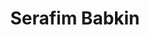 ---
# Display name
title: Serafim Babkin

# Full name (for SEO)
first_name: Serafim
last_name: Babkin

# Username (this should match the folder name)
authors:
  - babkin

# Is this the primary user of the site?
superuser: false

# Role/position
role: Graduate Student

# Organizations/Affiliations
organizations:
  - name: Institute of Science and Technology Austria (ISTA)
   # url: ''

# Short bio (displayed in user profile at end of posts)
# bio: 
interests:
  - Superconductivity
  - 2D heterostructures
  - Disordered systems

education:
  courses:
    - course: BSc at Moscow Institute of Physics and Technology
      year: 2021

# Social/Academic Networking
# For available icons, see: https://docs.hugoblox.com/getting-started/page-builder/#icons
#   For an email link, use "fas" icon pack, "envelope" icon, and a link in the
#   form "mailto:your-email@example.com" or "#contact" for contact widget.
social:
  - icon: envelope
    icon_pack: fas
    link: 'mailto:Serafim.Babkin@ist.ac.at'
# Link to a PDF of your resume/CV from the About widget.
# To enable, copy your resume/CV to `static/files/cv.pdf` and uncomment the lines below.
# - icon: cv
#   icon_pack: ai
#   link: files/cv.pdf

# Enter email to display Gravatar (if Gravatar enabled in Config)
# email: ''

# Organizational groups that you belong to (for People widget)
#   Set this to `[]` or comment out if you are not using People widget.
user_groups:
  - Graduate Students
---